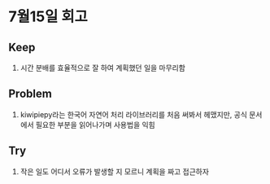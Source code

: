 # 7월15일 회고

## Keep
1. 시간 분배를 효율적으로 잘 하여 계획했던 일을 마무리함


## Problem
1. kiwipiepy라는 한국어 자연어 처리 라이브러리를 처음 써봐서 헤맸지만, 공식 문서에서 필요한 부분을 읽어나가며 사용법을 익힘


## Try
1. 작은 일도 어디서 오류가 발생할 지 모르니 계획을 짜고 접근하자